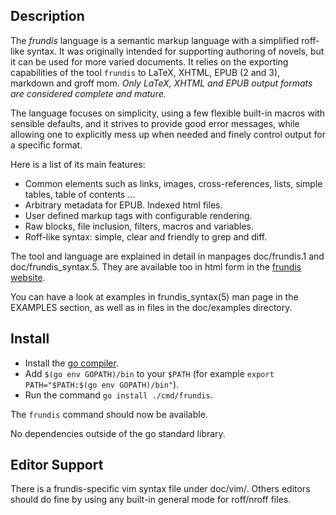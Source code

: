 Description
-----------

The *frundis* language is a semantic markup language with a simplified
roff-like syntax. It was originally intended for supporting authoring of
novels, but it can be used for more varied documents.  It relies on the
exporting capabilities of the tool `frundis` to LaTeX, XHTML, EPUB (2 and 3),
markdown and groff mom.  *Only LaTeX, XHTML and EPUB output formats are
considered complete and mature.*

The language focuses on simplicity, using a few flexible built-in macros with
sensible defaults, and it strives to provide good error messages, while
allowing one to explicitly mess up when needed and finely control output for a
specific format.

Here is a list of its main features:

+ Common elements such as links, images, cross-references, lists, simple
  tables, table of contents …
+ Arbitrary metadata for EPUB. Indexed html files.
+ User defined markup tags with configurable rendering.
+ Raw blocks, file inclusion, filters, macros and variables.
+ Roff-like syntax: simple, clear and friendly to grep and diff.

The tool and language are explained in detail in manpages doc/frundis.1 and
doc/frundis\_syntax.5. They are available too in html form in the [frundis
website](https://frundis.tuxfamily.org/).

You can have a look at examples in frundis\_syntax(5) man page in the EXAMPLES
section, as well as in files in the doc/examples directory.

Install
-------

+ Install the [go compiler](https://golang.org/).
+ Add `$(go env GOPATH)/bin` to your `$PATH` (for example `export PATH="$PATH:$(go env GOPATH)/bin"`).
+ Run the command `go install ./cmd/frundis`.
  
The `frundis` command should now be available.

No dependencies outside of the go standard library.

Editor Support
--------------

There is a frundis-specific vim syntax file under doc/vim/. Others editors
should do fine by using any built-in general mode for roff/nroff files.

